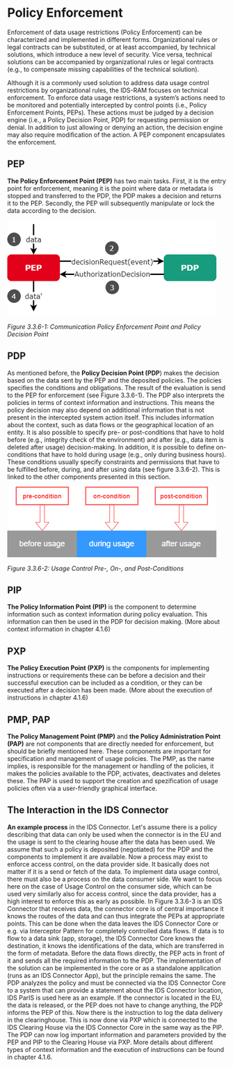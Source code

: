 # Policy Enforcement
Enforcement of data usage restrictions (Policy Enforcement) can be characterized and implemented in different forms. Organizational rules or legal contracts can be substituted, or at least accompanied, by technical solutions, which introduce a new level of security. Vice versa, technical solutions can be accompanied by organizational rules or legal contracts (e.g., to compensate missing capabilities of the technical solution).

Although it is a commonly used solution to address data usage control restrictions by organizational rules, the IDS-RAM focuses on technical enforcement.
To enforce data usage restrictions, a system’s actions need to be monitored and potentially intercepted by control points (i.e., Policy Enforcement Points, PEPs). These actions must be judged by a decision engine (i.e., a Policy Decision Point, PDP) for requesting permission or denial. In addition to just allowing or denying an action, the decision engine may also require modification of the action. A PEP component encapsulates the enforcement.

## PEP
**The Policy Enforcement Point (PEP)** has two main tasks. First, it is the entry point for enforcement, meaning it is the point where data or metadata is stopped and transferred to the PDP, the PDP makes a decision and returns it to the PEP. Secondly, the PEP will subsequently manipulate or lock the data according to the decision.

![image](media/Communication-PEP-and-PDP.drawio.png)

_Figure 3.3.6-1: Communication Policy Enforcement Point and Policy Decision Point_

## PDP
As mentioned before, the **Policy Decision Point (PDP**) makes the decision based on the data sent by the PEP and the deposited policies. The policies specifies the conditions and obligations. The result of the evaluation is send to the PEP for enforcement (see Figure 3.3.6-1). The PDP also interprets the policies in terms of context information and instructions. This means the policy decision may also depend on additional information that is not present in the intercepted system action itself. This includes information about the context, such as data flows or the geographical location of an entity. It is also possible to specify pre- or post-conditions that have to hold before (e.g., integrity check of the environment) and after (e.g., data item is deleted after usage) decision-making. In addition, it is possible to define on-conditions that have to hold during usage (e.g., only during business hours). These conditions usually specify constraints and permissions that have to be fulfilled before, during, and after using data (see figure 3.3.6-2). This is linked to the other components presented in this section.

![image](media/usage-control-conditions.drawio.png)

_Figure 3.3.6-2: Usage Control Pre-, On-, and Post-Conditions_

## PIP
**The Policy Information Point (PIP)** is the component to determine information such as context information during policy evaluation. This information can then be used in the PDP for decision making. (More about context information in chapter 4.1.6)
## PXP
**The Policy Execution Point (PXP)** is the components for implementing instructions or requirements these can be before a decision and their successful execution can be included as a condition, or they can be executed after a decision has been made. (More about the execution of instructions in chapter 4.1.6)
## PMP, PAP
**The Policy Management Point (PMP)** and **the Policy Administration Point (PAP)** are not components that are directly needed for enforcement, but should be briefly mentioned here. These components are important for specification and management of usage policies. The PMP, as the name implies, is responsible for the management or handling of the policies, it makes the policies available to the PDP, activates, deactivates and deletes these. The PAP is used to support the creation and spezification of usage policies often via a user-friendly graphical interface.

## The Interaction in the IDS Connector
**An example process** in the IDS Connector. Let's assume there is a policy describing that data can only be used when the connector is in the EU and the usage is sent to the clearing house after the data has been used. We assume that such a policy is deposited (negotiated) for the PDP and the components to implement it are available. Now a process may exist to enforce access control, on the data provider side. It basically does not matter if it is a send or fetch of the data. To implement data usage control, there must also be a process on the data consumer side. We want to focus here on the case of Usage Control on the consumer side, which can be used very similarly also for access control, since the data provider, has a high interest to enforce this as early as possible. In Figure 3.3.6-3 is an IDS Connector that receives data, the connector core is of central importance it knows the routes of the data and can thus integrate the PEPs at appropriate points. This can be done when the data leaves the IDS Connector Core or e.g. via Interceptor Pattern for completely controlled data flows. If data is to flow to a data sink (app, storage), the IDS Connector Core knows the destination, it knows the identifications of the data, which are transferred in the form of metadata. Before the data flows directly, the PEP acts in front of it and sends all the required information to the PDP. The implementation of the solution can be implemented in the core or as a standalone application (runs as an IDS Connector App), but the principle remains the same. The PDP analyzes the policy and must be connected via the IDS Connector Core to a system that can provide a statement about the IDS Connector location, IDS ParIS is used here as an example. If the connector is located in the EU, the data is released, or the PEP does not have to change anything, the PDP informs the PEP of this. Now there is the instruction to log the data delivery in the clearinghouse. This is now done via PXP which is connected to the IDS Clearing House via the IDS Connector Core in the same way as the PIP. The PDP can now log important information and parameters provided by the PEP and PIP to the Clearing House via PXP. More details about different types of context information and the execution of instructions can be found in chapter 4.1.6.

